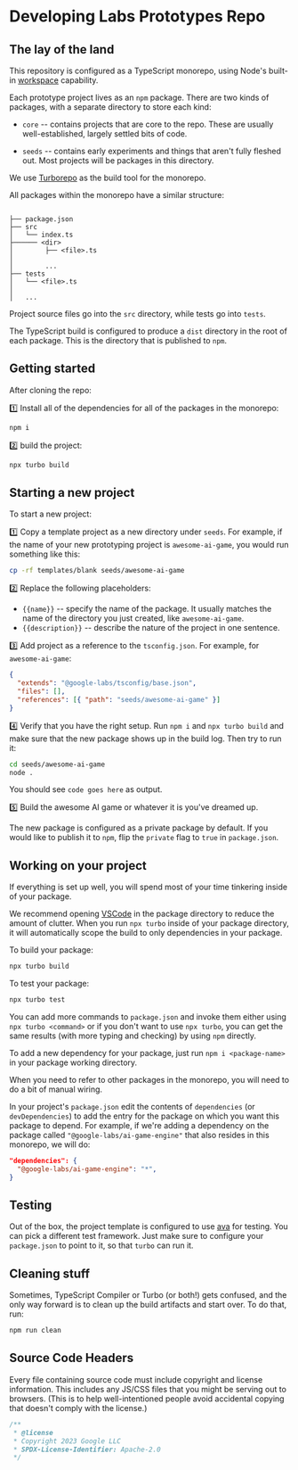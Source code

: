 # Developing Labs Prototypes Repo

## The lay of the land

This repository is configured as a TypeScript monorepo, using Node's built-in [workspace](https://docs.npmjs.com/cli/v9/using-npm/workspaces?v=true) capability.

Each prototype project lives as an `npm` package. There are two kinds of packages, with a separate directory to store each kind:

- `core` -- contains projects that are core to the repo. These are usually well-established, largely settled bits of code.

- `seeds` -- contains early experiments and things that aren't fully fleshed out. Most projects will be packages in this directory.

We use [Turborepo](https://turbo.build/repo/docs) as the build tool for the monorepo.

All packages within the monorepo have a similar structure:

```text

├── package.json
├── src
│   └── index.ts
├────── <dir>
│        ├── <file>.ts
│
│        ...
├── tests
│   └── <file>.ts
│
│   ...

```

Project source files go into the `src` directory, while tests go into `tests`.

The TypeScript build is configured to produce a `dist` directory in the root of each package. This is the directory that is published to `npm`.

## Getting started

After cloning the repo:

:one: Install all of the dependencies for all of the packages in the monorepo:

```bash
npm i
```

:two: build the project:

```bash
npx turbo build
```

## Starting a new project

To start a new project:

:one: Copy a template project as a new directory under `seeds`. For example, if the name of your new prototyping project is `awesome-ai-game`, you would run something like this:

```bash
cp -rf templates/blank seeds/awesome-ai-game
```

:two: Replace the following placeholders:

- `{{name}}` -- specify the name of the package. It usually matches the name of the directory you just created, like `awesome-ai-game`.
- `{{description}}` -- describe the nature of the project in one sentence.

:three: Add project as a reference to the `tsconfig.json`. For example, for `awesome-ai-game`:

```json
{
  "extends": "@google-labs/tsconfig/base.json",
  "files": [],
  "references": [{ "path": "seeds/awesome-ai-game" }]
}
```

:four: Verify that you have the right setup. Run `npm i` and `npx turbo build` and make sure that the new package shows up in the build log. Then try to run it:

```bash
cd seeds/awesome-ai-game
node .
```

You should see `code goes here` as output.

:five: Build the awesome AI game or whatever it is you've dreamed up.

The new package is configured as a private package by default. If you would like to publish it to `npm`, flip the `private` flag to `true` in `package.json`.

## Working on your project

If everything is set up well, you will spend most of your time tinkering inside of your package.

We recommend opening [VSCode](https://code.visualstudio.com/) in the package directory to reduce the amount of clutter. When you run `npx turbo` inside of your package directory, it will automatically scope the build to only dependencies in your package.

To build your package:

```bash
npx turbo build
```

To test your package:

```bash
npx turbo test
```

You can add more commands to `package.json` and invoke them either using `npx turbo <command>` or if you don't want to use `npx turbo`, you can get the same results (with more typing and checking) by using `npm` directly.

To add a new dependency for your package, just run `npm i <package-name>` in your package working directory.

When you need to refer to other packages in the monorepo, you will need to do a bit of manual wiring.

In your project's `package.json` edit the contents of `dependencies` (or `devDependencies`) to add the entry for the package on which you want this package to depend. For example, if we're adding a dependency on the package called `"@google-labs/ai-game-engine"` that also resides in this monorepo, we will do:

```json
"dependencies": {
  "@google-labs/ai-game-engine": "*",
}
```

## Testing

Out of the box, the project template is configured to use [ava](https://github.com/avajs/ava) for testing. You can pick a different test framework. Just make sure to configure your `package.json` to point to it, so that `turbo` can run it.

## Cleaning stuff

Sometimes, TypeScript Compiler or Turbo (or both!) gets confused, and the only way forward is to clean up the build artifacts and start over. To do that, run:

```bash
npm run clean
```

## Source Code Headers

Every file containing source code must include copyright and license
information. This includes any JS/CSS files that you might be serving out to
browsers. (This is to help well-intentioned people avoid accidental copying that
doesn't comply with the license.)

```javascript
/**
 * @license
 * Copyright 2023 Google LLC
 * SPDX-License-Identifier: Apache-2.0
 */
```
